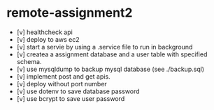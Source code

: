 # remote-assignment2
- [v] healthcheck api
- [v] deploy to aws ec2
- [v] start a servie by using a .service file to run in background
- [v] createa a assignment database and a user table with specified schema.
- [v] use mysqldump to backup mysql database (see ./backup.sql)
- [v] implement post and get apis.
- [v] deploy without port number
- [v] use dotenv to save database password
- [v] use bcrypt to save user password